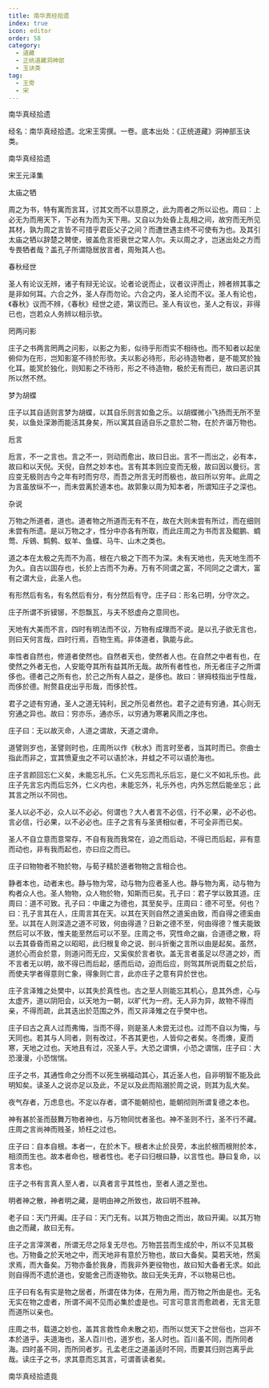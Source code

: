 ```yaml
---
title: 南华真经拾遗
index: true
icon: editor
order: 58
category:
  - 道藏
  - 正统道藏洞神部
  - 玉诀类
tag:
  - 王雱
  - 宋
---
```


南华真经拾遗  

经名：南华真经拾遗。北宋王雱撰。一卷。底本出处：《正统道藏》洞神部玉诀类。  

南华真经拾遗  

宋王元泽集  

太庙之牺  

周之为书，特有寓而言耳，讨其文而不以意原之，此为周者之所以讼也。周曰：上必无为而用天下，下必有为而为天下用。又自以为处昏上乱相之间，故穷而无所见其材，孰为周之言皆不可措乎君臣父子之间？而遭世遇主终不可使有为也。及其引太庙之牺以辞楚之聘使，彼盖危言拒衰世之常人尔。夫以周之才，岂迷出处之方而专畏牺者哉？盖孔子所谓隐居放言者，周殆其人也。  

春秋经世  

圣人有论议无辨，诸子有辩无论议。论者论说而止，议者议评而止，辨者辨其事之是非如何耳。六合之外，圣人存而勿论。六合之内，圣人论而不议。圣人有论也，《春秋》议而不辨，《春秋》经世之迹，第议而已。圣人有议也，圣人之有议，非得已也，岂若众人务辨以相示欤。  

罔两问影  

庄子之书两言罔两之问影，以影之为影，似待乎形而实不相待也。而不知者以起坐俯仰为在形，岂知影寔不待於形欤。夫以影必待形，形必待造物者，是不能冥於独化耳。能冥於独化，则知影之不待形，形之不待造物，极於无有而已，故曰恶识其所以然不然。  

梦为胡蝶  

庄子以其自适则言梦为胡蝶，以其自乐则言如鱼之乐。以胡蝶微小飞扬而无所不至矣，以鱼处深渺而能活其身矣，所以寓其自适自乐之意於二物，在於齐谐万物也。  

卮言  

卮言，不一之言也。言之不一，则动而愈出，故曰日出。言不一而出之，必有本，故曰和以天倪。天倪，自然之妙本也。言有其本则应变而无极，故曰因以曼衍。言应变无极则古今之年有时而穷尽，而吾之所言无时而极也，故曰所以穷年。此周之为言虽放纵不一，而未尝离於道本也。故郭象以周为知本者，所谓知庄子之深也。  

杂说  

万物之所道者，道也。道者物之所道而无有不在，故在大则未尝有所过，而在细则未尝有所遗。是以万物之才，性分中亦各有所取，而此庄周之为书而言及鲲鹏、蜩莺、斥鴳、鹪鹩、蚁羊、鱼蝶、马牛、山木之类也。  

道之本在太极之先而不为高，根在六极之下而不为深。未有天地也，先天地生而不为久。自古以固存也，长於上古而不为寿。万有不同谓之富，不同同之之谓大，富有之谓大业，此圣人也。  

有形然后有名，有名然后有分，有分然后有守。庄子曰：形名已明，分守次之。  

庄子所谓不折镆铘，不怨飘瓦，与夫不怒虚舟之意同也。  

天地有大美而不言，四时有明法而不议，万物有成理而不说。是以孔子欲无言也，则曰天何言哉，四时行焉，百物生焉。非体道者，孰能与此。  

率性者自然也，修道者使然也。自然者天也，使然者人也。在自然之中者有也，在使然之外者无也，人安能夺其所有益其所无哉。故所有者性也，所无者庄子之所谓侈也。德者己之所有也，於己之所有人益之，是侈也。故曰：骈拇枝指出乎性哉，而侈於德。附赘县疣出乎形哉，而侈於性。  

君子之迹有穷通，圣人之道无钝利，民之所见者然也。君子之迹有穷通，其心则无穷通之异也。故曰：穷亦乐，通亦乐，以穷通为寒暑风雨之序也。  

庄子曰：无以故灭命，人道之谓故，天道之谓命。  

道譬则岁也，圣譬则时也，庄周所以作《秋水》而言时至者，当其时而已。奈曲士指此而非之，宜其愤夏虫之不可以语於冰，井蛙之不可以语於海也。  

庄子言颜回忘仁义矣，未能忘礼乐。仁义先忘而礼乐后忘，是仁义不如礼乐也。此庄子先言忘内而后忘外，仁义内也，未能忘外，礼乐外也，内外忘然后能坐忘；此其言之所以不同也。  

圣人以必不必，众人以不必必。何谓也？大人者言不必信，行不必果，必不必也。言必信，行必果，以不必必也。庄子之言有与圣贤相似者，不可全非而已矣。  

圣人不自立意而意常存，不自有我而我常在，迫之而后动，不得已而后起，非有意而动也，非有我而起也，亦曰应之而已。  

庄子曰物物者不物於物，与荀子精於道者物物之言相合也。  

静者本也，动者末也。静与物为常，动与物为应者圣人也。静与物为离，动与物为构者众人也。圣人物物，众人物於物，知斯而已矣。孔子曰：君子学以致其道。庄周曰：道不可致。孔子曰：中庸之为德也，其至矣乎。庄周曰：德不可至。何也？曰：孔子言其在人，庄周言其在天。以其在天则自然之道奚由致，而自得之德奚由至。以其在人则深造之道不可致，何由得道？日新之德不至，何由得德？惟夫能致然后可以不致，惟夫能至然后可以不至。庄周之书，究性命之幽，合道德之散，将以去其昏昏而易之以昭昭，此归根复命之说、剖斗折衡之言所以由是起矣。虽然，道於心而会於意，则道问而无应，又奚俟於言者欤。盖无言者虽足以尽道之妙，而不言者无以明，故不得已而后起，感而后动，迫而后应，则驾其所说而载之於后，而使夫学者得意则亡象，得象则亡言，此亦庄子之意有异於世也。  

庄子言泽雉之处樊中，以其失於真性也。古之至人则能忘其机心，息其外虑，心与太虚齐，道以阴阳会，以天地为一朝，以旷代为一府。无人非为异，故物不得而亲，不得而疏，此其迭出於范围之外，而又非泽雉之在乎樊中也。  

庄子曰古之真人过而弗悔，当而不得，则是圣人未尝无过也。过而不自以为悔，与天同也。若其与人同者，则有改过，不吝其更也，人皆仰之者矣。冬而燠，夏而寒，天地之过也。天地且有过，况圣人乎。大恐之谓惧，小恐之谓惴，庄子曰：大恐漫漫，小恐惴惴。  

庄子之书，其通性命之分而不以死生祸福动其心，其近圣人也，自非明智不能及此明知矣。读圣人之说亦足以及此，不足以及此而陷溺於周之说，则其为乱大矣。  

夜气存者，万虑息也。不定以存者，谓不能朝彻也，能朝彻则所谓复德之本也。  

神有甚於圣而鼓舞万物者神也，与万物同忧者圣也。神不圣则不行，圣不行不藏。庄周之言尚神而贱圣，矫枉之过也。  

庄子曰：自本自根。本者一，在於木下。根者木止於艮旁，本出於根而根附於本，相须而生也。故本者命也，根者性也。老子曰归根曰静，以言性也。静曰复命，以言本也。  

庄子之书有言真人至人者，以真者言乎其性也，至者人道之至也。  

明者神之散，神者明之藏，是明由神之所致也，故曰明不胜神。  

老子曰：天门开阖。庄子曰：天门无有。以其万物由之而出，故曰开阖。以其万物由之而藏，故曰无有。  

庄子之言滓溟者，所谓无尽之际复无尽也。万物芸芸而生成於中，所以不见其极也。万物备之於天地之中，而天地非有意於万物也，故曰大备矣。莫若天地，然奚求焉，而大备矣。万物亦备於我身，而我非外更役物也，故曰知大备者无求。如此则自得而不遗於道也，安能舍己而逐物欤。故曰无失无弃，不以物易已也。  

庄子曰有名有实是物之居者，所谓在体为体，在用为用，而万物之所由是也。无名无实在物之虚者，所谓不闻不见而必集於虚是也。可言可意言而愈疏者，无言无意而道所以亲也。  

庄周之书，载道之妙也，盖其言救性命未散之初，而所以觉天下之世俗也，岂非不本於道乎。夫道海也，圣人百川也，道岁也，圣人时也。百川虽不同，而所同者海。四时虽不同，而所同者岁。孔孟老庄之道虽适时不同，而要其归则岂离乎此哉。读庄子之书，求其意而忘其言，可谓善读者矣。  

南华真经拾遗竟  
